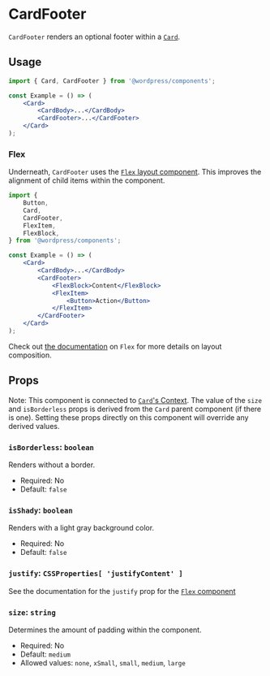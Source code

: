 # CardFooter

`CardFooter` renders an optional footer within a [`Card`](/packages/components/src/card/card/README.md).

## Usage

```jsx
import { Card, CardFooter } from '@wordpress/components';

const Example = () => (
	<Card>
 		<CardBody>...</CardBody>
 		<CardFooter>...</CardFooter>
	</Card>
);
```

### Flex

Underneath, `CardFooter` uses the [`Flex` layout component](/packages/components/src/flex/flex/README.md). This improves the alignment of child items within the component.

```jsx
import {
	Button,
	Card,
	CardFooter,
	FlexItem,
	FlexBlock,
} from '@wordpress/components';

const Example = () => (
	<Card>
		<CardBody>...</CardBody>
		<CardFooter>
			<FlexBlock>Content</FlexBlock>
			<FlexItem>
				<Button>Action</Button>
			</FlexItem>
		</CardFooter>
	</Card>
);
```

Check out [the documentation](/packages/components/src/flex/flex/README.md) on `Flex` for more details on layout composition.

## Props

Note: This component is connected to [`Card`'s Context](/packages/components/src/card/card/README.md#context). The value of the `size` and `isBorderless` props is derived from the `Card` parent component (if there is one). Setting these props directly on this component will override any derived values.

### `isBorderless`: `boolean`

Renders without a border.

- Required: No
- Default: `false`

### `isShady`: `boolean`

Renders with a light gray background color.

-   Required: No
-   Default: `false`

### `justify`: `CSSProperties[ 'justifyContent' ]`

See the documentation for the `justify` prop for the [`Flex` component](/packages/components/src/flex/flex/README.md#justify)

### `size`: `string`

Determines the amount of padding within the component.

- Required: No
- Default: `medium`
- Allowed values: `none`, `xSmall`, `small`, `medium`, `large`
